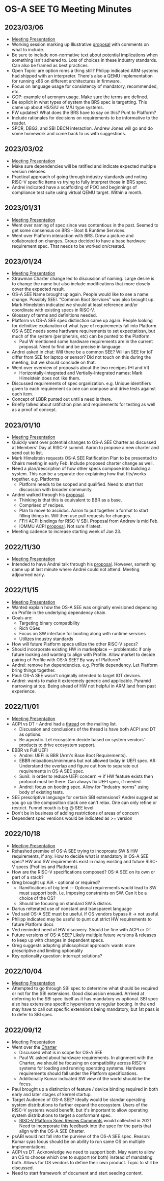 # OS-A SEE TG Meeting Minutes

## 2023/03/06
- [Meeting Presentation](https://docs.google.com/presentation/d/194mENUpAItyPr0TTddt47-UCL1Yw9f8Qr6ENW5YMyt0/edit#slide=id.p1)
- Working session marking up Illustrative [proposal](https://docs.google.com/document/d/1X0TSbheEJjRGWhG2nzUnfIl_QcHWSuvd/edit?rtpof=true) with comments on what to include.
- Be sure to include non-normative text about potential implications when something isn't adhered to. Lots of choices in these industry standards. Can also be framed as best practices.
- Open Topic: are option roms a thing still? Philipp indicated ARM systems had shipped with an interpreter. There's also a QEMU implementation for running x86 on different architectures in firmware.
- Focus on language usage for consistency of mandatory, recommended, etc.
- GOP: example of acronym usage. Make sure the terms are defined.
- Be explicit in what types of system the BRS spec is targetting. This came up about HS/S/U vs M/U type systems.
- FW updates? What does the BRS have to say on this? Punt to Platform?
- Include rationales for decisions on requirements to be informative to the reader.
- SPCR, DBG2, and SBI DBCN interaction. Andrew Jones will go and do some homework and come back to us with suggestions.

## 2023/03/02
- [Meeting Presentation](https://docs.google.com/presentation/d/1bVvfeK_ca-CcQQJVc72ayDvbYZqsuXnv74U7ZkCbosY/edit#slide=id.p1)
- Make sure dependencies will be ratified and indicate expected multiple version releases.
- Practical approach of going through industry standards and noting RISC-V specific items vs trying to fully interpret those in BRS spec.
- Andrei indicated have a scaffolding of POC and beginnings of compliance test suite using virtual QEMU target. Within a month.

## 2023/01/31
- [Meeting Presentation](https://docs.google.com/presentation/d/1IMDUkH7IyxKEuKHJbjLBIWj81ERrAk-PSRS_xf9uGQw/edit#slide=id.p1)
- Went over naming of spec since was contentious in the past. Seemed to get some consensus on BRS - Boot & Runtime Services.
- Went over Platform interaction with BRS. Drew a picture and collaborated on changes. Group decided to have a base hardware requirement spec. That needs to be worked on/created.

## 2023/01/24

- [Meeting Presentation](https://docs.google.com/presentation/d/14s74R9TMw3J6L50x9dgvlieRv7GkOjT_hb93w1r135w/edit#slide=id.p1)
- Strawman Charter change led to discussion of naming. Large desire is to change the name but also include modifications that more closely cover the expected result.
- OS-A SEE Name brought up again. People would like to see a name change. Possibly SEEI. "Common Boot Services" was also brought up. Mark Himelstein indicated we should at least reference and/or coordinate with existing specs in RISC-V.
- Glossary of terms and definitions needed.
- Platform vs OS-A SEE spec distinction came up again. People looking for definitive explanation of what type of requirements fall into Platform. OS-A SEE needs some hardware requirements to set expectatiosn, but much of the system (peripherals, etc) can be punted to the Platform.
  - Paul W mentioned some hardware requirements are in the current proposal. Need to find and be precise in language.
- Andrei asked in chat: Will there be a common SEE? Will an SEE for IoT differ from SEE for laptop or sensor? Did not touch on this during the meeting, but we should conclude on that.
- Went over overview of proposals about the two receipes (HI and VI)
  - Horizontally-Integrated and Vertially-Integrated names: Mark Himelstein does not like them.
- Discussed requirements of spec organization. e.g. Unique identifiers given to each requirement so one can compose and drive tests against each item.
- Concept of LBBR punted out until a need is there.
- Briefly talked about ratifiction plan and requirements for testing as well as a proof of concept.

## 2023/01/10

- [Meeting Presentation](https://docs.google.com/presentation/d/1RDaw280y-5BX3dE4dmIUBlWI9yQptsSG9NDs2jiLXRw/edit#slide=id.p1)
- Quickly went over potential changes to OS-A SEE Charter as discussed at Members' Day at RISC-V summit. Aaron to propose a new charter and send out to list.
- Mark Himelstein requests OS-A SEE Ratification Plan to be presented to Chairs meeting in early Feb. Include proposed charter change as well.
- Need a plan/description of how other specs compose into building a system. This can be a separate doc explaining how that fits/works together. e.g. Platforms
  - Platform needs to be scoped and qualified. Need to start that discussion with broader community.
- Andrei walked through his [proposal](https://docs.google.com/document/d/1X0TSbheEJjRGWhG2nzUnfIl_QcHWSuvd/edit?rtpof=true).
  - Thinking is that this is equivalent to BBR as a base.
  - Comprised of recipes.
  - Plan to move to asciidoc. Aaron to put together a format to start filling things in. Will then use pull requests for changes.
  - FFH ACPI bindings for RISC-V SBI. Proposal from Andrew is mid Feb.
  - IOMMU ACPI [proposal](https://github.com/vlsunil/riscv-acpi/blob/iommu/rimt.adoc). Not sure if latest.
- Meeting cadence to increase starting week of Jan 23.

## 2022/11/30

- [Meeting Presentation](https://docs.google.com/presentation/d/1nEMoR44drgV89j8fhUyhaaMzQb4yWNMYkuzHyeod8Ak)
- Intended to have Andrei talk through his [proposal](https://docs.google.com/document/d/1X0TSbheEJjRGWhG2nzUnfIl_QcHWSuvd). However, something came up at last minute where Andrei could not attend. Meeting adjourned early.

## 2022/11/15

- [Meeting Presentation](https://docs.google.com/presentation/d/1bEA4mtRICCHNcEng2_9AJ-iV30Q0cCq9xk-xUHX_6MM)
- Wanted explain how the OS-A SEE was originally envisioned depending on Profile in the underlying dependency chain.
- Goals are:
  - Targeting binary compatibility
  - Rich OSes
  - Focus on SW interface for booting along with runtime services
  - Utilizes industry standards
- How will future Platform specs utilize the other RISC-V specs?
- Should incorporate existing HW in marketplace -- problematic if only future looking and wanting to align with Profile. Allow market to decide pairing of Profile with OS-A SEE? By way of Platform?
- Andrei: remove hw dependencies. e.g. Profile dependency. Let Platform bring things together.
- Paul: OS-A SEE wasn't originally intended to target IOT devices.
- Andrei: wants to make it exteremely generic and applicable. Pyramid narrowing at top. Being ahead of HW not helpful in ARM land from past experience.

## 2022/11/01

- [Meeting Presentation](https://docs.google.com/presentation/d/1zrkMhqvDaZbaYSsG1PI8Dsvjxr0K0EwaOFzbmJwv2zM/)
- ACPI vs DT - Andrei had a [thread](https://lists.riscv.org/g/tech-os-a-see/message/131) on the mailing list.
  - Discussion and conclusions of the thread is have both ACPI and DT as options.
  - Be agnostic. Let ecosystem decide based on system vendors’ products to drive ecosystem support.
- EBBR vs Full UEFI
  - Andrei: UEFI is BBR (Arm's Base Boot Requirements).
  - EBBR relaxations/minimums but not allowed today in UEFI spec. AR: Understand the overlap and figure out how to separate out requirements in OS-A SEE spec.
  - Sunil: in order to reduce UEFI concern -> if HW feature exists then protocol must be there. Can always fix UEFI spec, if needed.
  - Andrei: focus on booting spec. Allow for "industry norms" using body of existing tests.
- SEE prescriptive language for certain SBI extensions? Andrei suggest as you go up the composition stack one can't relax. One can only refine or restrict. Funnel mouth is big @ SEE level
- Don't be in business of adding restrictions of areas of concern
- Dependent spec versions would be indicated as >= version


## 2022/10/18

- [Meeting Presentation](https://docs.google.com/presentation/d/1utzR6UG6bAW8MZrgIuj42HVgvl87ll-cUKK0xnXdC1c/)
- Rehashed premise of OS-A SEE trying to incoproate SW & HW requirements, if any. How to decide what is mandatory in OS-A SEE spec? HW and SW requirements exist in many existing and future RISC-V specs (Profiles and Platforms).
- How are the RISC-V specifications composed? OS-A SEE on its own or part of a stack?
- Greg brought up AiA - optional or required?
  - Ramifications of big tent -- Optional requirements would lead to SW must support both. i.e. Imposing constraints on SW. Can it be a choice of the OS?
  - Should be focusing on standard SW & distros.
- Darius reiterated use of constant and transparent language
- Ved said OS-A SEE must be useful. If OS vendors bypass it -> not useful.
- Philipp indicated may be useful to punt out strict HW requirements to future Platform docs
- Ved reminded need of HW discovery. Should be fine with ACPI or DT.
- Future versions of OS-A SEE? Likely multiple future versions & releases to keep up with changes in dependent specs.
- Greg suggests adapting philosophical approach: wants more prescriptive and limiting optionality
- Key optionality question: interrupt solutions?

## 2022/10/04

- [Meeting Presentation](https://docs.google.com/presentation/d/1FPm5COOnTglsqOhWLFhQZD2onDmrxceyZPtIkKpTsqE/)
- Attempted to go through SBI spec to determine what should be required or not for the SBI extensions. Good discussion ensued. Arrived at deferring to the SBI spec itself as it has mandatory vs optional. SBI spec also has extensions specific hypervisors vs regular booting. In the end may have to call out specific extensions being mandatory, but 1st pass is to defer to SBI spec.

##  2022/09/12

- [Meeting Presentation](https://docs.google.com/presentation/d/1uW9OB3ocltpWJj8fYdfMOnNWHIAuTY-yxRH5MUYi6p8/edit)
- Went over the [Charter](https://github.com/riscv-admin/os-a-see/blob/main/CHARTER.md)
  - Discussed what is in scope for OS-A SEE
  - Paul W. asked about hardware requirements. In alignment with the Charter, we should be focusing on compatibility across RISC-V systems for loading and running operating systems.  Hardware requirements should fall under the Platform specifications.
  - Additionally Kumar indicated SW view of the world should be the focus.
- Paul brought up a distinction of feature / device binding required in both early and later stages of kernel startup.
- Target Audience of OS-A SEE? Ideally would be standar operating system distributions to further expand the ecosystem. Users of the RISC-V systems would benefit, but it's important to allow operating system distributions to target a conformant spec.
  - [RISC-V Platform Spec Review Comments](https://docs.google.com/document/d/1PfvLw3f-tPTRjl6Rw614O_RaA62oKeHlTfu7g6KZ4Vs/edit) would collected in 2021. Need to incorporate this feedback into the spec for the parts that align with the OS-A SEE Charter.
- psABI would not fall into the purview of the OS-A SEE spec. Reason: Kumar syas focus should be on ability to run same OS on multiple implementations.
- ACPI vs DT. Acknowledge we need to support both. May want to allow an OS to choose which one to support (or both) instead of mandating both. Allows for OS vendors to define their own product. Topic to still be discussed.
- Need to start framework of document and start seeding content.

